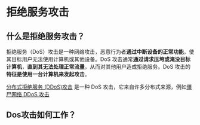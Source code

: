 # 拒绝服务攻击
## 什么是拒绝服务攻击？
拒绝服务（DoS）攻击是一种网络攻击，恶意行为者**通过中断设备的正常功能**，使其目标用户无法使用计算机或其他设备。DoS 攻击通常**通过请求压垮或淹没目标计算机**，**直到其无法处理正常流量**，从而对其他用户造成拒绝服务。DoS 攻击的**特征是使用一台计算机来发起攻击**。

[分布式拒绝服务 (DDoS)攻击](https://www.cloudflare.com/zh-tw/learning/ddos/what-is-a-ddos-attack/) 是一种 DoS 攻击，它来自许多分布式来源，例如[僵尸网络 DDoS 攻击](https://www.cloudflare.com/zh-tw/learning/ddos/what-is-a-ddos-botnet/)
## Dos攻击如何工作？
